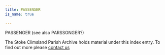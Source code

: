```yaml
---
title: PASSENGER
is_name: true

---
```


PASSENGER (see also PARSSONGER?)


The Stoke Climsland Parish Archive holds material under this index entry. To find out more please [contact us](/contact/)
